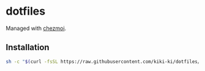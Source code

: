 # dotfiles

Managed with [chezmoi](https://www.chezmoi.io/).

## Installation

```sh
sh -c "$(curl -fsSL https://raw.githubusercontent.com/kiki-ki/dotfiles/main/setup.sh)"
```
